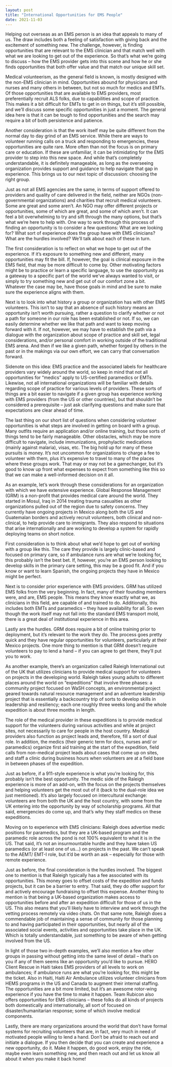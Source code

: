 ```yaml
---
layout: post
title: "International Opportunities for EMS People"
date: 2021-11-03
---
```


Helping out overseas as an EMS person is an idea that appeals to many of us.  The draw includes both a feeling of satisfaction with giving back and the excitement of something new.  The challenge, however, is finding opportunities that are relevant to the EMS clinician and that match well with what we are looking to get out of the experience.  So that’s what we’re going to discuss – how the EMS provider gets into this scene and how he or she finds opportunities that both offer value and that match our unique skill set.

Medical volunteerism, as the general field is known, is mostly designed with the non-EMS clinician in mind.  Opportunities abound for physicians and nurses and many others in between, but not so much for medics and EMTs.  Of those opportunities that are available to EMS providers, most preferentially recruit ALS folks, due to capabilities and scope of practice.  This makes it a bit difficult for EMTs to get in on things, but it’s still possible, and we’ll discuss some specific opportunities in just a moment.  The general idea here is that it can be tough to find opportunities and the search may require a bit of both persistence and patience.

Another consideration is that the work itself may be quite different from the normal day to day grind of an EMS service.  While there are ways to volunteer running calls on a truck and responding to emergencies, these opportunities are quite rare.  More often than not the focus is on primary care or education.  If these are unfamiliar, it can be intimidating for the EMS provider to step into this new space.  And while that’s completely understandable, it is definitely manageable, as long as the overseeing organization provides support and guidance to help navigate that gap in experience. This brings us to our next topic of discussion: choosing the right group.

Just as not all EMS agencies are the same, in terms of support offered to providers and quality of care delivered in the field, neither are NGOs (non-governmental organizations) and charities that recruit medical volunteers.  Some are great and some aren’t.  An NGO may offer different projects or opportunities, some of which are great, and some of which aren’t.  It can feel a bit overwhelming to try and sift through the many options, but that’s what we’re here to help with.  One way to work through this process of finding an opportunity is to consider a few questions:  What are we looking for?  What sort of experience does the group have with EMS clinicians?  What are the hurdles involved?  We’ll talk about each of these in turn.

The first consideration is to reflect on what we hope to get out of the experience.  If it’s exposure to something new and different, many opportunities may fit the bill.  If, however, the goal is clinical exposure in the EMS field, that may be more difficult to come by.  Other motivating factors might be to practice or learn a specific language, to use the opportunity as a gateway to a specific part of the world we’ve always wanted to visit, or simply to try something new and get out of our comfort zone a bit.  Whatever the case may be, have those goals in mind and be sure to make sure the experience aligns with them.

Next is to look into what history a group or organization has with other EMS volunteers.  This isn’t to say that an absence of such history means an opportunity isn’t worth pursuing, rather a question to clarify whether or not a path for someone in our role has been established or not.  If so, we can easily determine whether we like that path and want to keep moving forward with it.  If not, however, we may have to establish the path via a dialogue with the organization about scope of practice and skill set, legal considerations, and/or personal comfort in working outside of the traditional EMS arena.   And then if we like a given path, whether forged by others in the past or in the makings via our own effort, we can carry that conversation forward.

Sidenote on this idea: EMS practice and the associated labels for healthcare providers vary widely around the world, so keep in mind that not all opportunities for “medics” apply to US-certified paramedics or EMTs.  Likewise, not all international organizations will be familiar with details regarding scope of practice for various levels of providers.  These sorts of things are a bit easier to navigate if a given group has experience working with EMS providers (from the US or other countries), but that shouldn’t be considered a prerequisite – just ask clarifying questions and make sure that expectations are clear ahead of time.  

The last thing on our short list of questions when considering volunteer opportunities is what steps are involved in getting on board with a group.  Many outfits require an application and/or online training, but those sorts of things tend to be fairly manageable.  Other obstacles, which may be more difficult to navigate, include immunizations, prophylactic medications (mainly against malaria), visas, etc.  The big hold up for many of these pursuits is money.  It’s not uncommon for organizations to charge a fee to volunteer with them, plus it’s expensive to travel to many of the places where these groups work.  That may or may not be a gamechanger, but it’s good to know up front what expenses to expect from something like this so that we can make a well-informed decision on it all.

As an example, let’s work through these considerations for an organization with which we have extensive experience.  Global Response Management (GRM) is a non-profit that provides medical care around the world.  They started in Mosul, Iraq in 2014 treating trauma casualties as other organizations pulled out of the region due to safety concerns.  They currently have ongoing projects in Mexico along both the US and Guatemalan borders and actively recruit volunteers, both clinical and non-clinical, to help provide care to immigrants.  They also respond to situations that arise internationally and are working to develop a system for rapidly deploying teams on short notice.

First consideration is to think about what we’d hope to get out of working with a group like this.  The care they provide is largely clinic-based and focused on primary care, so if ambulance runs are what we’re looking for, this probably isn’t the best bet.  If, however, you’re an EMS person looking to develop skills in the primary care setting, this may be a good fit.  And if you know or want to learn Spanish, the ongoing projects they have in Mexico might be perfect.  

Next is to consider prior experience with EMS providers.  GRM has utilized EMS folks from the very beginning.  In fact, many of their founding members were, and are, EMS people.  This means they know exactly what we, as clinicians in this field, are capable of and trained to do.  Additionally, this includes both EMTs and paramedics – they have availability for all.  So even though the work itself may not fall into the standard EMS transport mold, there is a great deal of institutional experience in this area.

Lastly are the hurdles.  GRM does require a bit of online training prior to deployment, but it’s relevant to the work they do.  The process goes pretty quick and they have regular opportunities for volunteers, particularly at their Mexico projects.  One more thing to mention is that GRM doesn’t require volunteers to pay to lend a hand – if you can agree to get there, they’ll put you to work.  

As another example, there’s an organization called Raleigh International out of the UK that utilizes clinicians to provide medical support for volunteers on projects in the developing world.  Raleigh takes young adults to different places around the world on “expeditions” that involve three phases: a community project focused on WaSH concepts, an environmental project geared towards natural resource management and an adventure leadership project that is essentially a backcountry trip of sorts to develop skills in leadership and resiliency; each one roughly three weeks long and the whole expedition is about three months in length.

The role of the medical provider in these expeditions is to provide medical support for the volunteers during various activities and while at project sites, not necessarily to care for people in the host country.  Medical providers also function as project leads and, therefore, fill a sort of dual role.  In addition, the medics (their generic term for docs, nurses and/ or paramedics) organize first aid training at the start of the expedition, field calls from non-medical project leads about cases that come up on sites, and staff a clinic during business hours when volunteers are at a field base in between phases of the expedition.

Just as before, if a 911-style experience is what you’re looking for, this probably isn’t the best opportunity.  The medic side of the Raleigh experience is more of an add-on, with the focus on the projects themselves and helping volunteers get the most out of it (back to the dual-role idea we just mentioned).   It’s also largely focused on intercultural exchange: volunteers are from both the UK and the host country, with some from the UK entering into the opportunity by way of scholarship programs.  All that said, emergencies do come up, and that’s why they staff medics on these expeditions.

Moving on to experience with EMS clinicians: Raleigh does advertise medic positions for paramedics, but they are a UK-based program and the paramedic role across the pond is not 100% equivalent to what it is in the US.  That said, it’s not an insurmountable hurdle and they have taken US paramedics (or at least one of us…) on projects in the past.  We can’t speak to the AEMT/ EMT-I role, but it’d be worth an ask – especially for those with remote experience.

Just as before, the final consideration is the hurdles involved.  The biggest one to mention is that Raleigh typically has a fee associated with its opportunities.  This money goes to offset costs of the expedition and funds projects, but it can be a barrier to entry.  That said, they do offer support for and actively encourage fundraising to offset this expense.  Another thing to mention is that being a UK-based organization makes access to opportunities before and after an expedition difficult for those of us in the US.  This also means that you’ll likely have to interview and work through the vetting process remotely via video chats.  On that same note, Raleigh does a commendable job of maintaining a sense of community for those planning to and having participated in their opportunities, but nearly all of the associated social events, activities and opportunities take place in the UK.  Which is totally understandable, just something to be aware of when getting involved from the US.

In light of those two in-depth examples, we’ll also mention a few other groups in passing without getting into the same level of detail – that’s on you if any of them seems like an opportunity you’d like to pursue.  HERO Client Rescue in Haiti takes EMS providers of all levels to work on ambulances; if ambulance runs are what you’re looking for, this might be the ticket.  Also in Haiti, Haiti Air Ambulance utilizes volunteer clinicians from HEMS programs in the US and Canada to augment their internal staffing.  The opportunities are a bit more limited, but it’s an awesome rotor-wing experience if you have the time to make it happen.  Team Rubicon also offers opportunities for EMS clinicians – these folks do all kinds of projects both domestically and internationally, all sort of focused on disaster/humanitarian response; some of which involve medical components. 

Lastly, there are many organizations around the world that don’t have formal systems for recruiting volunteers that are, in fact, very much in need of motivated people willing to lend a hand.  Don’t be afraid to reach out and initiate a dialogue.  If you then decide that you can create and experience a new opportunity, do it.  Make it happen, do good work, enjoy the ride, maybe even learn something new, and then reach out and let us know all about it when you make it back home!
